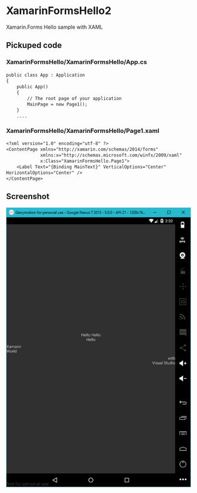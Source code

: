 # XamarinFormsHello2
Xamarin.Forms Hello sample with XAML

## Pickuped code
### XamarinFormsHello/XamarinFormsHello/App.cs
```
public class App : Application
{
    public App()
    {
        // The root page of your application
        MainPage = new Page1();
    }
    ....
```

### XamarinFormsHello/XamarinFormsHello/Page1.xaml
```
<?xml version="1.0" encoding="utf-8" ?>
<ContentPage xmlns="http://xamarin.com/schemas/2014/forms"
             xmlns:x="http://schemas.microsoft.com/winfx/2009/xaml"
             x:Class="XamarinFormsHello.Page1">
    <Label Text="{Binding MainText}" VerticalOptions="Center" HorizontalOptions="Center" />
</ContentPage>
```


## Screenshot
![screenshot](https://github.com/xamarin-samples/XamarinFormsHello/raw/master/screenshots/screenshot.png)
